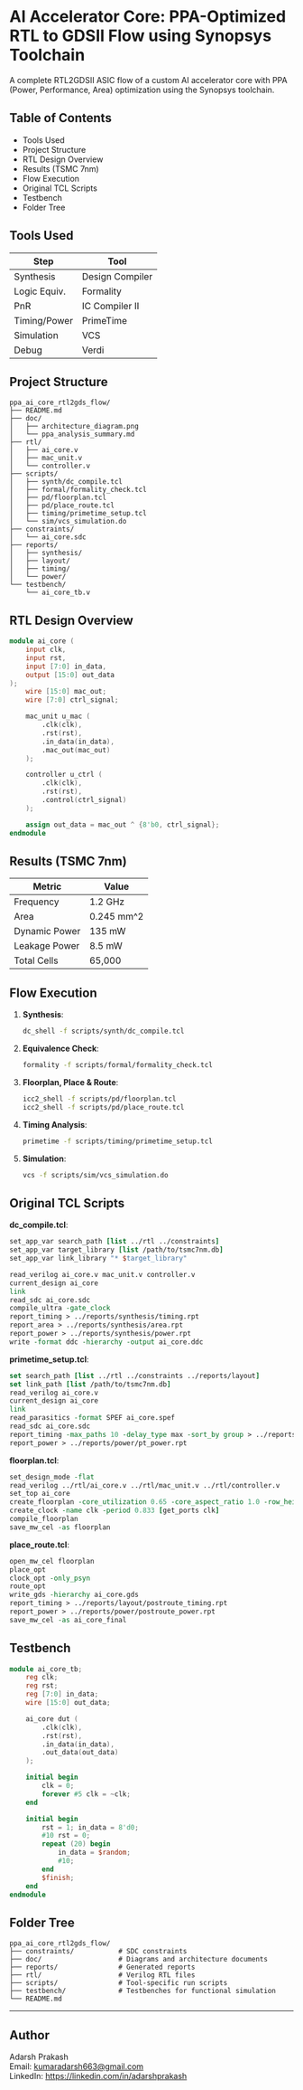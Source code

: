 # AI Accelerator Core: PPA-Optimized RTL to GDSII Flow using Synopsys Toolchain

A complete RTL2GDSII ASIC flow of a custom AI accelerator core with PPA (Power, Performance, Area) optimization using the Synopsys toolchain.

## Table of Contents
- Tools Used
- Project Structure
- RTL Design Overview
- Results (TSMC 7nm)
- Flow Execution
- Original TCL Scripts
- Testbench
- Folder Tree

## Tools Used

| Step           | Tool              |
|----------------|-------------------|
| Synthesis      | Design Compiler   |
| Logic Equiv.   | Formality         |
| PnR            | IC Compiler II    |
| Timing/Power   | PrimeTime         |
| Simulation     | VCS               |
| Debug          | Verdi             |

## Project Structure

```
ppa_ai_core_rtl2gds_flow/
├── README.md
├── doc/
│   ├── architecture_diagram.png
│   └── ppa_analysis_summary.md
├── rtl/
│   ├── ai_core.v
│   ├── mac_unit.v
│   └── controller.v
├── scripts/
│   ├── synth/dc_compile.tcl
│   ├── formal/formality_check.tcl
│   ├── pd/floorplan.tcl
│   ├── pd/place_route.tcl
│   ├── timing/primetime_setup.tcl
│   └── sim/vcs_simulation.do
├── constraints/
│   └── ai_core.sdc
├── reports/
│   ├── synthesis/
│   ├── layout/
│   ├── timing/
│   └── power/
└── testbench/
    └── ai_core_tb.v
```

## RTL Design Overview

```verilog
module ai_core (
    input clk,
    input rst,
    input [7:0] in_data,
    output [15:0] out_data
);
    wire [15:0] mac_out;
    wire [7:0] ctrl_signal;

    mac_unit u_mac (
        .clk(clk),
        .rst(rst),
        .in_data(in_data),
        .mac_out(mac_out)
    );

    controller u_ctrl (
        .clk(clk),
        .rst(rst),
        .control(ctrl_signal)
    );

    assign out_data = mac_out ^ {8'b0, ctrl_signal};
endmodule
```

## Results (TSMC 7nm)

| Metric        | Value         |
|---------------|---------------|
| Frequency     | 1.2 GHz       |
| Area          | 0.245 mm^2    |
| Dynamic Power | 135 mW        |
| Leakage Power | 8.5 mW        |
| Total Cells   | 65,000        |

## Flow Execution

1. **Synthesis**:
   ```bash
   dc_shell -f scripts/synth/dc_compile.tcl
   ```
2. **Equivalence Check**:
   ```bash
   formality -f scripts/formal/formality_check.tcl
   ```
3. **Floorplan, Place & Route**:
   ```bash
   icc2_shell -f scripts/pd/floorplan.tcl
   icc2_shell -f scripts/pd/place_route.tcl
   ```
4. **Timing Analysis**:
   ```bash
   primetime -f scripts/timing/primetime_setup.tcl
   ```
5. **Simulation**:
   ```bash
   vcs -f scripts/sim/vcs_simulation.do
   ```

## Original TCL Scripts

**dc_compile.tcl**:
```tcl
set_app_var search_path [list ../rtl ../constraints]
set_app_var target_library [list /path/to/tsmc7nm.db]
set_app_var link_library "* $target_library"

read_verilog ai_core.v mac_unit.v controller.v
current_design ai_core
link
read_sdc ai_core.sdc
compile_ultra -gate_clock
report_timing > ../reports/synthesis/timing.rpt
report_area > ../reports/synthesis/area.rpt
report_power > ../reports/synthesis/power.rpt
write -format ddc -hierarchy -output ai_core.ddc
```

**primetime_setup.tcl**:
```tcl
set search_path [list ../rtl ../constraints ../reports/layout]
set link_path [list /path/to/tsmc7nm.db]
read_verilog ai_core.v
current_design ai_core
link
read_parasitics -format SPEF ai_core.spef
read_sdc ai_core.sdc
report_timing -max_paths 10 -delay_type max -sort_by group > ../reports/timing/setup.rpt
report_power > ../reports/power/pt_power.rpt
```

**floorplan.tcl**:
```tcl
set_design_mode -flat
read_verilog ../rtl/ai_core.v ../rtl/mac_unit.v ../rtl/controller.v
set_top ai_core
create_floorplan -core_utilization 0.65 -core_aspect_ratio 1.0 -row_height 12 -site core
create_clock -name clk -period 0.833 [get_ports clk]
compile_floorplan
save_mw_cel -as floorplan
```

**place_route.tcl**:
```tcl
open_mw_cel floorplan
place_opt
clock_opt -only_psyn
route_opt
write_gds -hierarchy ai_core.gds
report_timing > ../reports/layout/postroute_timing.rpt
report_power > ../reports/power/postroute_power.rpt
save_mw_cel -as ai_core_final
```

## Testbench

```verilog
module ai_core_tb;
    reg clk;
    reg rst;
    reg [7:0] in_data;
    wire [15:0] out_data;

    ai_core dut (
        .clk(clk),
        .rst(rst),
        .in_data(in_data),
        .out_data(out_data)
    );

    initial begin
        clk = 0;
        forever #5 clk = ~clk;
    end

    initial begin
        rst = 1; in_data = 8'd0;
        #10 rst = 0;
        repeat (20) begin
            in_data = $random;
            #10;
        end
        $finish;
    end
endmodule
```

## Folder Tree

```
ppa_ai_core_rtl2gds_flow/
├── constraints/           # SDC constraints
├── doc/                   # Diagrams and architecture documents
├── reports/               # Generated reports
├── rtl/                   # Verilog RTL files
├── scripts/               # Tool-specific run scripts
├── testbench/             # Testbenches for functional simulation
└── README.md
```

---

## Author
Adarsh Prakash  
Email: kumaradarsh663@gmail.com  
LinkedIn: https://linkedin.com/in/adarshprakash

